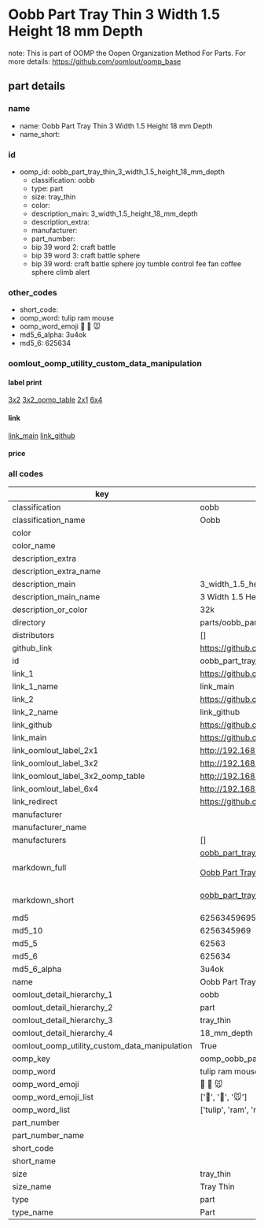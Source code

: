 # Oobb Part Tray Thin 3 Width 1.5 Height 18 mm Depth  

note: This is part of OOMP the Oopen Organization Method For Parts. For more details: https://github.com/oomlout/oomp_base

##  part details
  







### name
* name: Oobb Part Tray Thin 3 Width 1.5 Height 18 mm Depth
* name_short: 
### id
* oomp_id: oobb_part_tray_thin_3_width_1.5_height_18_mm_depth
  * classification: oobb
  * type: part
  * size: tray_thin
  * color: 
  * description_main: 3_width_1.5_height_18_mm_depth
  * description_extra: 
  * manufacturer: 
  * part_number: 
  * bip 39 word 2: craft battle
  * bip 39 word 3: craft battle sphere
  * bip 39 word: craft battle sphere joy tumble control fee fan coffee sphere climb alert

### other_codes
* short_code: 
* oomp_word: tulip ram mouse
* oomp_word_emoji :tulip: :ram: :mouse:
* md5_6_alpha: 3u4ok
* md5_6: 625634






### oomlout_oomp_utility_custom_data_manipulation
#### label print
[3x2](http://192.168.1.245:1112/?label=oomp%203u4ok)
[3x2_oomp_table](http://192.168.1.108:1112/?label=oomp%203u4ok)
[2x1](http://192.168.1.242:1112/?label=oomp%203u4ok)
[6x4](http://192.168.1.55:1112/?label=oomp%203u4ok)    

#### link

[link_main](https://github.com/oomlout/oomlout_oomp_version_1_messy/tree/main/parts/oobb_part_tray_thin_3_width_1.5_height_18_mm_depth) [link_github](https://github.com/oomlout/oomlout_oomp_version_1_messy/tree/main/parts/oobb_part_tray_thin_3_width_1.5_height_18_mm_depth)                             

#### price







### all codes 
| key | value |  
| --- | --- |  
| classification | oobb |  
| classification_name | Oobb |  
| color |  |  
| color_name |  |  
| description_extra |  |  
| description_extra_name |  |  
| description_main | 3_width_1.5_height_18_mm_depth |  
| description_main_name | 3 Width 1.5 Height 18 mm Depth |  
| description_or_color | 32k |  
| directory | parts/oobb_part_tray_thin_3_width_1.5_height_18_mm_depth |  
| distributors | [] |  
| github_link | https://github.com/oomlout/oomlout_oomp_part_src/tree/main/parts/oobb_part_tray_thin_3_width_1.5_height_18_mm_depth |  
| id | oobb_part_tray_thin_3_width_1.5_height_18_mm_depth |  
| link_1 | https://github.com/oomlout/oomlout_oomp_version_1_messy/tree/main/parts/oobb_part_tray_thin_3_width_1.5_height_18_mm_depth |  
| link_1_name | link_main |  
| link_2 | https://github.com/oomlout/oomlout_oomp_version_1_messy/tree/main/parts/oobb_part_tray_thin_3_width_1.5_height_18_mm_depth |  
| link_2_name | link_github |  
| link_github | https://github.com/oomlout/oomlout_oomp_version_1_messy/tree/main/parts/oobb_part_tray_thin_3_width_1.5_height_18_mm_depth |  
| link_main | https://github.com/oomlout/oomlout_oomp_version_1_messy/tree/main/parts/oobb_part_tray_thin_3_width_1.5_height_18_mm_depth |  
| link_oomlout_label_2x1 | http://192.168.1.242:1112/?label=oomp%203u4ok |  
| link_oomlout_label_3x2 | http://192.168.1.245:1112/?label=oomp%203u4ok |  
| link_oomlout_label_3x2_oomp_table | http://192.168.1.108:1112/?label=oomp%203u4ok |  
| link_oomlout_label_6x4 | http://192.168.1.55:1112/?label=oomp%203u4ok |  
| link_redirect | https://github.com/oomlout/oomlout_oomp_version_1_messy/tree/main/parts/oobb_part_tray_thin_3_width_1.5_height_18_mm_depth |  
| manufacturer |  |  
| manufacturer_name |  |  
| manufacturers | [] |  
| markdown_full | [oobb_part_tray_thin_3_width_1.5_height_18_mm_depth](none)<br>[](none)<br>[Oobb Part Tray Thin 3 Width 1.5 Height 18 Mm Depth](none)<br><br> |  
| markdown_short | [oobb_part_tray_thin_3_width_1.5_height_18_mm_depth](none)<br><br> |  
| md5 | 625634596952ca90bdf52789a2c4d190 |  
| md5_10 | 6256345969 |  
| md5_5 | 62563 |  
| md5_6 | 625634 |  
| md5_6_alpha | 3u4ok |  
| name | Oobb Part Tray Thin 3 Width 1.5 Height 18 mm Depth |  
| oomlout_detail_hierarchy_1 | oobb |  
| oomlout_detail_hierarchy_2 | part |  
| oomlout_detail_hierarchy_3 | tray_thin |  
| oomlout_detail_hierarchy_4 | 18_mm_depth |  
| oomlout_oomp_utility_custom_data_manipulation | True |  
| oomp_key | oomp_oobb_part_tray_thin_3_width_1.5_height_18_mm_depth |  
| oomp_word | tulip ram mouse |  
| oomp_word_emoji | :tulip: :ram: :mouse: |  
| oomp_word_emoji_list | [':tulip:', ':ram:', ':mouse:'] |  
| oomp_word_list | ['tulip', 'ram', 'mouse'] |  
| part_number |  |  
| part_number_name |  |  
| short_code |  |  
| short_name |  |  
| size | tray_thin |  
| size_name | Tray Thin |  
| type | part |  
| type_name | Part |  
